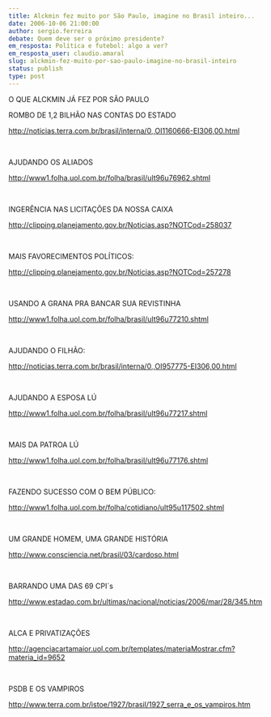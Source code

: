 ```yaml
---
title: Alckmin fez muito por São Paulo, imagine no Brasil inteiro... 
date: 2006-10-06 21:00:00
author: sergio.ferreira
debate: Quem deve ser o próximo presidente?
em_resposta: Política e futebol: algo a ver?
em_resposta_user: claudio.amaral
slug: alckmin-fez-muito-por-sao-paulo-imagine-no-brasil-inteiro
status: publish 
type: post
---
```


O QUE ALCKMIN JÁ FEZ POR SÃO PAULO


ROMBO DE 1,2 BILHÃO NAS CONTAS DO ESTADO


<http://noticias.terra.com.br/brasil/interna/0,,OI1160666-EI306,00.html>



 


AJUDANDO OS ALIADOS


<http://www1.folha.uol.com.br/folha/brasil/ult96u76962.shtml>


 


INGERÊNCIA NAS LICITAÇÕES DA NOSSA CAIXA


<http://clipping.planejamento.gov.br/Noticias.asp?NOTCod=258037>


 


MAIS FAVORECIMENTOS POLÍTICOS:


<http://clipping.planejamento.gov.br/Noticias.asp?NOTCod=257278>


 


USANDO A GRANA PRA BANCAR SUA REVISTINHA


<http://www1.folha.uol.com.br/folha/brasil/ult96u77210.shtml>


 


AJUDANDO O FILHÃO:


<http://noticias.terra.com.br/brasil/interna/0,,OI957775-EI306,00.html>


 


AJUDANDO A ESPOSA LÚ


<http://www1.folha.uol.com.br/folha/brasil/ult96u77217.shtml>


 


MAIS DA PATROA LÚ


<http://www1.folha.uol.com.br/folha/brasil/ult96u77176.shtml>


 


FAZENDO SUCESSO COM O BEM PÚBLICO:


<http://www1.folha.uol.com.br/folha/cotidiano/ult95u117502.shtml>


 


UM GRANDE HOMEM, UMA GRANDE HISTÓRIA


<http://www.consciencia.net/brasil/03/cardoso.html>


 


BARRANDO UMA DAS 69 CPI´s


<http://www.estadao.com.br/ultimas/nacional/noticias/2006/mar/28/345.htm>


 


ALCA E PRIVATIZAÇÕES


<http://agenciacartamaior.uol.com.br/templates/materiaMostrar.cfm?materia_id=9652>


 


PSDB E OS VAMPIROS


<http://www.terra.com.br/istoe/1927/brasil/1927_serra_e_os_vampiros.htm>


